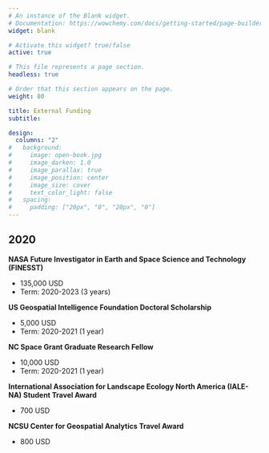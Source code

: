 ```yaml
---
# An instance of the Blank widget.
# Documentation: https://wowchemy.com/docs/getting-started/page-builder/
widget: blank

# Activate this widget? true/false
active: true

# This file represents a page section.
headless: true

# Order that this section appears on the page.
weight: 80

title: External Funding
subtitle:

design:
  columns: "2"
#   background:
#     image: open-book.jpg
#     image_darken: 1.0
#     image_parallax: true
#     image_position: center
#     image_size: cover
#     text_color_light: false
#   spacing:
#     padding: ["20px", "0", "20px", "0"]
---
```

## 2020
**NASA Future Investigator in Earth and Space Science and Technology (FINESST)**
  - 135,000 USD
  - Term: 2020-2023 (3 years)

**US Geospatial Intelligence Foundation Doctoral Scholarship**
- 5,000 USD
- Term: 2020-2021 (1 year) 

**NC Space Grant Graduate Research Fellow**
- 10,000 USD
- Term: 2020-2021 (1 year)

**International Association for Landscape Ecology North America (IALE-NA) Student Travel Award**
- 700 USD

**NCSU Center for Geospatial Analytics Travel Award**
- 800 USD




